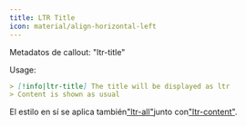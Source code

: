```yaml
---
title: LTR Title
icon: material/align-horizontal-left
---
```


Metadatos de callout: "ltr-title"

Usage:
```md
> [!info|ltr-title] The title will be displayed as ltr
> Content is shown as usual
```

El estilo en sí se aplica también["ltr-all"](。/combined-styling/page-12.md)junto con["ltr-content"](。/content-styling/page-2.md).